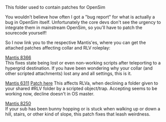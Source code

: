 This folder used to contain patches for OpenSim

You wouldn't believe how often I got a "bug report" for what is actually a bug in OpenSim itself. Unfortunately the core devs don't see the urgency to integrate them in mainstream OpenSim, so you'll have to patch the sourecode yourself!

So I now link you to the respective Mantis'es, where you can get the attached patches affecting collar and RLV roleplay:

[Mantis 8366](http://opensimulator.org/mantis/view.php?id=8366)  
This fixes state being lost or even non-working scripts after teleporting to a hypergrid destination. If you have been wondering why your collar (and other scripted attachments) lost any and all settings, this is it.

[Mantis 6311](http://opensimulator.org/mantis/view.php?id=6311) [Patch here](https://github.com/lickx/opensim-lickx/wiki/6311) 
This affects RLVa, when declining a folder given to your shared #RLV folder by a scripted object/trap. Accepting seems to be working now, decline doesn't in OS master.

[Mantis 8250](http://opensimulator.org/mantis/view.php?id=8250)  
If your sub has been bunny hopping or is stuck when walking up or down a hill, stairs, or other kind of slope, this patch fixes that leash weirdness.

